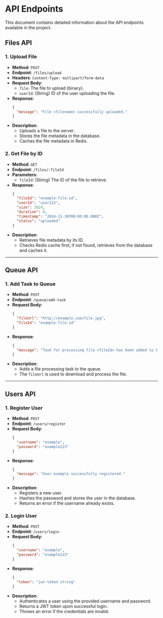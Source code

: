 
# API Endpoints

This document contains detailed information about the API endpoints available in the project.

## Files API

### 1. Upload File
- **Method**: `POST`
- **Endpoint**: `/files/upload`
- **Headers**: `Content-Type: multipart/form-data`
- **Request Body**:
  - `file`: The file to upload (binary).
  - `userId`: (String) ID of the user uploading the file.
- **Response**:
  ```json
  {
    "message": "File <filename> successfully uploaded."
  }
  ```
- **Description**:
  - Uploads a file to the server.
  - Stores the file metadata in the database.
  - Caches the file metadata in Redis.

### 2. Get File by ID
- **Method**: `GET`
- **Endpoint**: `/files/:fileId`
- **Parameters**:
  - `fileId`: (String) The ID of the file to retrieve.
- **Response**:
  ```json
  {
    "fileId": "example-file-id",
    "userId": "user123",
    "size": 1024,
    "duration": 0,
    "timestamp": "2024-11-30T00:00:00.000Z",
    "status": "uploaded"
  }
  ```
- **Description**:
  - Retrieves file metadata by its ID.
  - Checks Redis cache first; if not found, retrieves from the database and caches it.

---

## Queue API

### 1. Add Task to Queue
- **Method**: `POST`
- **Endpoint**: `/queue/add-task`
- **Request Body**:
  ```json
  {
    "fileUrl": "http://example.com/file.jpg",
    "fileId": "example-file-id"
  }
  ```
- **Response**:
  ```json
  {
    "message": "Task for processing file <fileId> has been added to the queue."
  }
  ```
- **Description**:
  - Adds a file processing task to the queue.
  - The `fileUrl` is used to download and process the file.

---

## Users API

### 1. Register User
- **Method**: `POST`
- **Endpoint**: `/users/register`
- **Request Body**:
  ```json
  {
    "username": "example",
    "password": "example123"
  }
  ```
- **Response**:
  ```json
  {
    "message": "User example successfully registered."
  }
  ```
- **Description**:
  - Registers a new user.
  - Hashes the password and stores the user in the database.
  - Returns an error if the username already exists.

### 2. Login User
- **Method**: `POST`
- **Endpoint**: `/users/login`
- **Request Body**:
  ```json
  {
    "username": "example",
    "password": "example123"
  }
  ```
- **Response**:
  ```json
  {
    "token": "jwt-token-string"
  }
  ```
- **Description**:
  - Authenticates a user using the provided username and password.
  - Returns a JWT token upon successful login.
  - Throws an error if the credentials are invalid.

